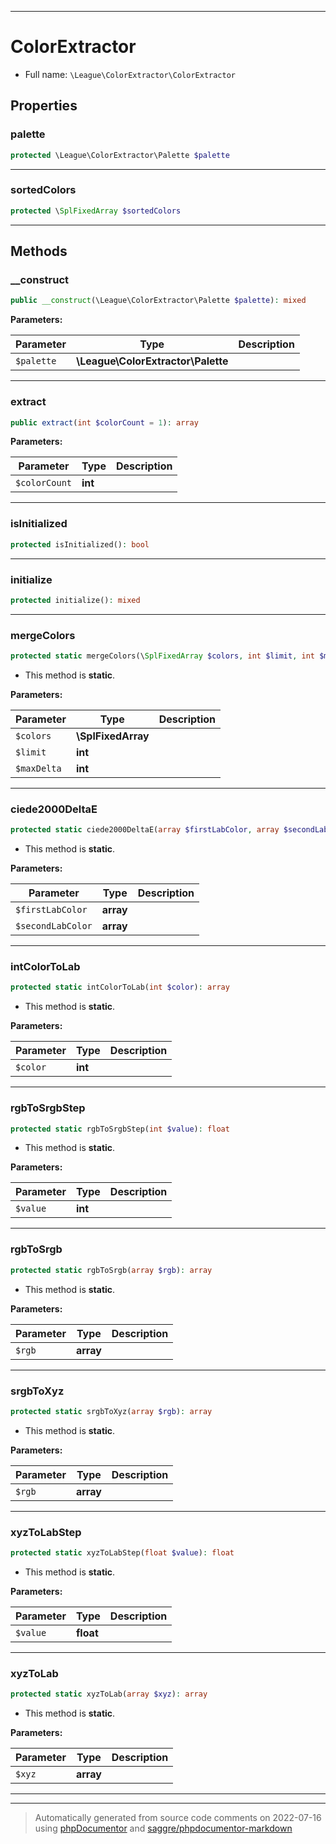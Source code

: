 ***

# ColorExtractor





* Full name: `\League\ColorExtractor\ColorExtractor`



## Properties


### palette



```php
protected \League\ColorExtractor\Palette $palette
```






***

### sortedColors



```php
protected \SplFixedArray $sortedColors
```






***

## Methods


### __construct



```php
public __construct(\League\ColorExtractor\Palette $palette): mixed
```








**Parameters:**

| Parameter | Type | Description |
|-----------|------|-------------|
| `$palette` | **\League\ColorExtractor\Palette** |  |




***

### extract



```php
public extract(int $colorCount = 1): array
```








**Parameters:**

| Parameter | Type | Description |
|-----------|------|-------------|
| `$colorCount` | **int** |  |




***

### isInitialized



```php
protected isInitialized(): bool
```











***

### initialize



```php
protected initialize(): mixed
```











***

### mergeColors



```php
protected static mergeColors(\SplFixedArray $colors, int $limit, int $maxDelta): array
```



* This method is **static**.




**Parameters:**

| Parameter | Type | Description |
|-----------|------|-------------|
| `$colors` | **\SplFixedArray** |  |
| `$limit` | **int** |  |
| `$maxDelta` | **int** |  |




***

### ciede2000DeltaE



```php
protected static ciede2000DeltaE(array $firstLabColor, array $secondLabColor): float
```



* This method is **static**.




**Parameters:**

| Parameter | Type | Description |
|-----------|------|-------------|
| `$firstLabColor` | **array** |  |
| `$secondLabColor` | **array** |  |




***

### intColorToLab



```php
protected static intColorToLab(int $color): array
```



* This method is **static**.




**Parameters:**

| Parameter | Type | Description |
|-----------|------|-------------|
| `$color` | **int** |  |




***

### rgbToSrgbStep



```php
protected static rgbToSrgbStep(int $value): float
```



* This method is **static**.




**Parameters:**

| Parameter | Type | Description |
|-----------|------|-------------|
| `$value` | **int** |  |




***

### rgbToSrgb



```php
protected static rgbToSrgb(array $rgb): array
```



* This method is **static**.




**Parameters:**

| Parameter | Type | Description |
|-----------|------|-------------|
| `$rgb` | **array** |  |




***

### srgbToXyz



```php
protected static srgbToXyz(array $rgb): array
```



* This method is **static**.




**Parameters:**

| Parameter | Type | Description |
|-----------|------|-------------|
| `$rgb` | **array** |  |




***

### xyzToLabStep



```php
protected static xyzToLabStep(float $value): float
```



* This method is **static**.




**Parameters:**

| Parameter | Type | Description |
|-----------|------|-------------|
| `$value` | **float** |  |




***

### xyzToLab



```php
protected static xyzToLab(array $xyz): array
```



* This method is **static**.




**Parameters:**

| Parameter | Type | Description |
|-----------|------|-------------|
| `$xyz` | **array** |  |




***


***
> Automatically generated from source code comments on 2022-07-16 using [phpDocumentor](http://www.phpdoc.org/) and [saggre/phpdocumentor-markdown](https://github.com/Saggre/phpDocumentor-markdown)
